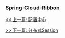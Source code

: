 ### Spring-Cloud-Ribbon


[<< 上一篇: 配置中心](10-分布式/配置中心.md)

[>> 下一篇: 分布式Session](10-分布式/分布式Session.md)
